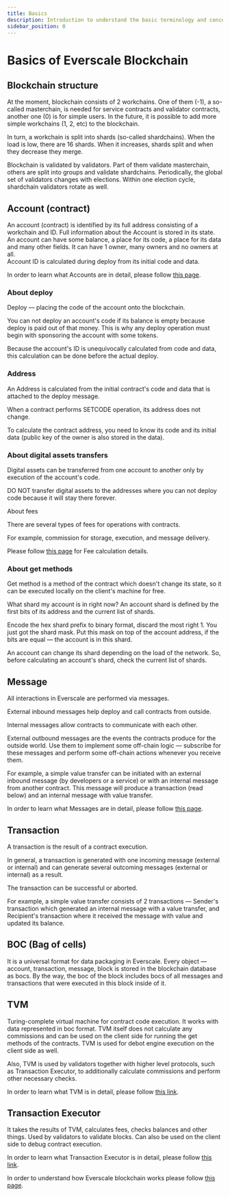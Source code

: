 ```yaml
---
title: Basics
description: Introduction to understand the basic terminology and concepts
sidebar_position: 0
---
```


# Basics of Everscale Blockchain

## Blockchain structure

At the moment, blockchain consists of 2 workchains. One of them (-1), a so-called masterchain, is needed for service contracts and validator contracts, another one (0) is for simple users. In the future, it is possible to add more simple workchains (1, 2, etc) to the blockchain.

In turn, a workchain is split into shards (so-called shardchains). When the load is low, there are 16 shards. When it increases, shards split and when they decrease they merge.

Blockchain is validated by validators. Part of them validate masterchain, others are split into groups and validate shardchains. Periodically, the global set of validators changes with elections. Within one election cycle, shardchain validators rotate as well.

## Account (contract)

An account (contract) is identified by its full address consisting of a workchain and ID. Full information about the Account is stored in its state.    
An account can have some balance, a place for its code, a place for its data and many other fields. 
It can have 1 owner, many owners and no owners at all.  
Account ID is calculated during deploy from its initial code and data.

In order to learn what Accounts are in detail, please follow [this page](40-accounts.md).

### About deploy

Deploy — placing the code of the account onto the blockchain.

You can not deploy an account's code if its balance is empty because deploy is paid out of that money. This is why any deploy operation must begin with sponsoring the account with some tokens.

Because the account's ID is unequivocally calculated from code and data, this calculation can be done before the actual deploy.

### Address

An Address is calculated from the initial contract's code and data that is attached to the deploy message.

When a contract performs SETCODE operation, its address does not change.

To calculate the contract address, you need to know its code and its initial data (public key of the owner is also stored in the data).

### About digital assets transfers 

Digital assets can be transferred from one account to another only by execution of the account's code. 

DO NOT transfer digital assets to the addresses where you can not deploy code because it will stay there forever.

About fees

There are several types of fees for operations with contracts.

For example, commission for storage, execution, and message delivery.

Please follow [this page](20-fee-calculation.md) for Fee calculation details. 

### About get methods

Get method is a method of the contract which doesn't change its state, so it can be executed locally on the client's machine for free.

What shard my account is in right now? An account shard is defined by the first bits of its address and the current list of shards.

Encode the hex shard prefix to binary format, discard the most right 1. You just got the shard mask. Put this mask on top of the account address, if the bits are equal — the account is in this shard.

An account can change its shard depending on the load of the network. So, before calculating an account's shard, check the current list of shards.

## Message

All interactions in Everscale are performed via messages.

External inbound messages help deploy and call contracts from outside.

Internal messages allow contracts to communicate with each other.

External outbound messages are the events the contracts produce for the outside world. Use them to implement some off-chain logic — subscribe for these messages and perform some off-chain actions whenever you receive them.

For example, a simple value transfer can be initiated with an external inbound message (by developers or a service) or with an internal message from another contract. This message will produce a transaction (read below) and an internal message with value transfer.

In order to learn what Messages are in detail, please follow [this page](50-message.md).

## Transaction

A transaction is the result of a contract execution.

In general, a transaction is generated with one incoming message (external or internal) and can generate several outcoming messages (external or internal) as a result.

The transaction can be successful or aborted.

For example, a simple value transfer consists of 2 transactions — Sender's transaction which generated an internal message with a value transfer, and Recipient's transaction where it received the message with value and updated its balance.

## BOC (Bag of cells)

It is a universal format for data packaging in Everscale. Every object — account, transaction, message, block is stored in the blockchain database as bocs. By the way, the boc of the block includes bocs of all messages and transactions that were executed in this block inside of it.

## TVM

Turing-complete virtual machine for contract code execution. It works with data represented in boc format. TVM itself does not calculate any commissions and can be used on the client side for running the get methods of the contracts. TVM is used for debot engine execution on the client side as well.

Also, TVM is used by validators together with higher level protocols, such as Transaction Executor, to additionally calculate commissions and perform other necessary checks.

In order to learn what TVM is in detail, please follow [this link](tvm.md).

## Transaction Executor

It takes the results of TVM, calculates fees, checks balances and other things. Used by validators to validate blocks. Can also be used on the client side to debug contract execution.

In order to learn what Transaction Executor is in detail, please follow [this link](60-executor.md).

In order to understand how Everscale blockchain works please follow [this page](../develop/smart-contract/learn/45-blockchain.md).
